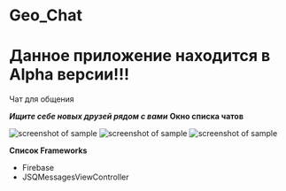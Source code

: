 # Geo_Chat
# Данное приложение находится в Alpha версии!!!

Чат для общения




***Ищите себе новых друзей рядом с вами***
**Окно списка чатов**

![screenshot of sample](https://c.radikal.ru/c42/1803/c7/25c702fb0201.png)
![screenshot of sample](https://d.radikal.ru/d01/1803/5b/8dd8ef323e92.png)
![screenshot of sample](https://d.radikal.ru/d36/1803/4c/e5b23f706c95.png)


**Список Frameworks**
* Firebase
* JSQMessagesViewController 
